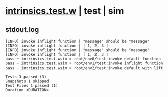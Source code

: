 # [intrinsics.test.w](../../../../../examples/tests/valid/intrinsics.test.w) | test | sim

## stdout.log
```log
[INFO] invoke inflight function | "message" should be "message"
[INFO] invoke inflight function | [ 1, 2, 3 ]
[INFO] invoke inflight function | "message" should be "message"
[INFO] invoke inflight function | [ 1, 2, 3 ]
pass ─ intrinsics.test.wsim » root/env0/test:invoke default function 
pass ─ intrinsics.test.wsim » root/env1/test:invoke inflight function
pass ─ intrinsics.test.wsim » root/env2/test:invoke default with lift

Tests 3 passed (3)
Snapshots 1 skipped
Test Files 1 passed (1)
Duration <DURATION>
```

